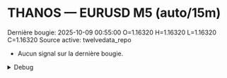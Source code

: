 # THANOS — EURUSD M5 (auto/15m)
Dernière bougie: 2025-10-09 00:55:00  O=1.16320  H=1.16320  L=1.16320  C=1.16320
Source active: twelvedata_repo

- Aucun signal sur la dernière bougie.

<details><summary>Debug</summary>

- TD_API_KEY manquant.

</details>